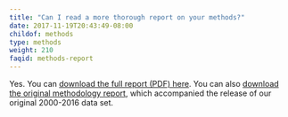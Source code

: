 ```yaml
---
title: "Can I read a more thorough report on your methods?"
date: 2017-11-19T20:43:49-08:00
childof: methods
type: methods
weight: 210
faqid: methods-report
---
```

Yes. You can <a href="/docs/Eviction_Lab_Methodology_Report_2022.pdf" target="_blank">download the full report (PDF) here</a>. You can also <a href="/docs/Eviction Lab Methodology Report.pdf" target="_blank">download the original methodology report</a>, which accompanied the release of our original 2000-2016 data set.
